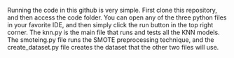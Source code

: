 Running the code in this github is very simple. First clone this repository, and then access the code folder. You can open any of the three python files in your favorite IDE, and then simply click the run button in the top right corner. The knn.py is the main file that runs and tests all the KNN models. The smoteing.py file runs the SMOTE preprocessing technique, and the create_dataset.py file creates the dataset that the other two files will use.
